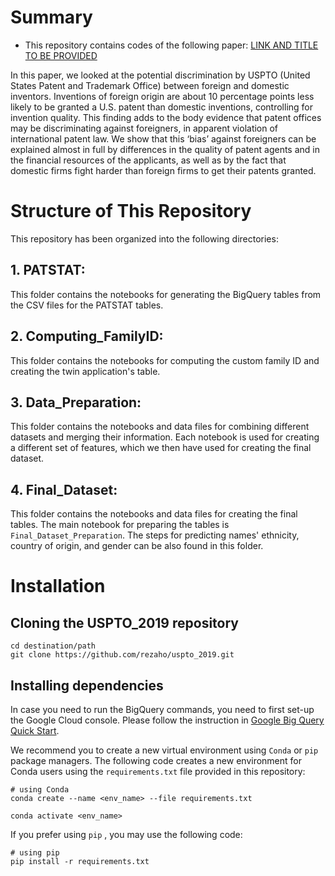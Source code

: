 # Summary

 - This repository contains codes of the following paper: [LINK AND TITLE TO BE PROVIDED](https://)

In this paper, we looked at the potential discrimination by USPTO (United States Patent and Trademark Office) between foreign and domestic inventors. Inventions of foreign origin are about 10 percentage points less likely to be granted a U.S. patent than domestic inventions, controlling for invention quality. This finding adds to the body evidence that patent offices may be discriminating against foreigners, in apparent violation of international patent law. We show that this ‘bias’ against foreigners can be explained almost in full by differences in the quality of patent agents and in the financial resources of the applicants, as well as by the fact that domestic firms fight harder than foreign firms to get their patents granted.

# Structure of This Repository
This repository has been organized into the following directories:
## 1. PATSTAT: 
This folder contains the notebooks for generating the BigQuery tables from the CSV files for the PATSTAT tables.
## 2. Computing_FamilyID: 
This folder contains the notebooks for computing the custom family ID and creating the twin application's table.
## 3. Data_Preparation: 
This folder contains the notebooks and data files for combining different datasets and merging their information. Each notebook is used for creating a different set of features, which we then have used for creating the final dataset.
## 4. Final_Dataset: 
This folder contains the notebooks and data files for creating the final tables. The main notebook for preparing the tables is `Final_Dataset_Preparation`. The steps for predicting names' ethnicity, country of origin, and gender can be also found in this folder.


# Installation

## Cloning the USPTO_2019 repository
```
cd destination/path
git clone https://github.com/rezaho/uspto_2019.git
````

## Installing dependencies
In case you need to run the BigQuery commands, you need to first set-up the Google Cloud console. Please follow the instruction in [Google Big Query Quick Start](https://cloud.google.com/bigquery/docs/quickstarts/quickstart-client-libraries#client-libraries-install-python).

We recommend you to create a new virtual environment using `Conda` or `pip` package managers.
The following code creates a new environment for Conda users using the `requirements.txt` file provided in this repository:
```
# using Conda
conda create --name <env_name> --file requirements.txt

conda activate <env_name>
````
If you prefer using `pip` , you may use the following code:
```
# using pip
pip install -r requirements.txt

```
